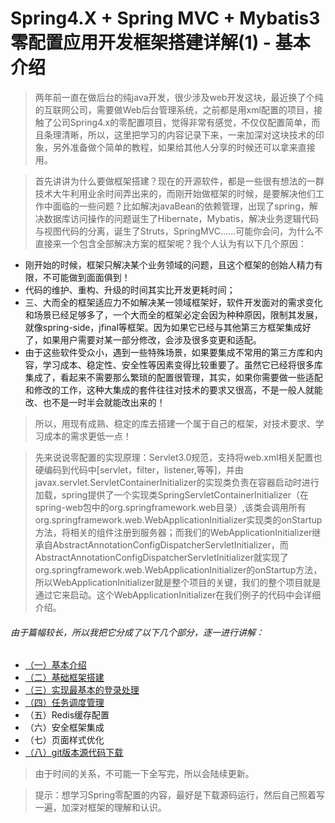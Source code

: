 # Spring4.X + Spring MVC + Mybatis3 零配置应用开发框架搭建详解(1) - 基本介绍
> 两年前一直在做后台的纯java开发，很少涉及web开发这块，最近换了个纯的互联网公司，需要做Web后台管理系统，之前都是用xml配置的项目，接触了公司Spring4.x的零配置项目，觉得非常有感觉，不仅仅配置简单，而且条理清晰，所以，这里把学习的内容记录下来，一来加深对这块技术的印象，另外准备做个简单的教程，如果给其他人分享的时候还可以拿来直接用。

> 首先讲讲为什么要做框架搭建？现在的开源软件，都是一些很有想法的一群技术大牛利用业余时间弄出来的，而刚开始做框架的时候，是要解决他们工作中面临的一些问题？比如解决javaBean的依赖管理，出现了spring，解决数据库访问操作的问题诞生了Hibernate，Mybatis，解决业务逻辑代码与视图代码的分离，诞生了Struts，SpringMVC......可能你会问，为什么不直接来一个包含全部解决方案的框架呢？我个人认为有以下几个原因：

<p>
<ul>
<li>刚开始的时候，框架只解决某个业务领域的问题，且这个框架的创始人精力有限，不可能做到面面俱到！</li>
<li>代码的维护、重构、升级的时间其实比开发更耗时间；</li>
<li>三、大而全的框架适应力不如解决某一领域框架好，软件开发面对的需求变化和场景已经足够多了，一个大而全的框架必定会因为种种原因，限制其发展，就像spring-side，jfinal等框架。因为如果它已经与其他第三方框架集成好了，如果用户需要对某一部分修改，会涉及很多变更和适配。</li>
<li>由于这些软件受众小，遇到一些特殊场景，如果要集成不常用的第三方库和内容，学习成本、稳定性、安全性等因素变得比较重要了。虽然它已经将很多库集成了，看起来不需要那么繁琐的配置很管理，其实，如果你需要做一些适配和修改的工作，这种大集成的套件往往对技术的要求又很高，不是一般人就能改、也不是一时半会就能改出来的！</li>
</ul>
</p>

> 所以，用现有成熟、稳定的库去搭建一个属于自己的框架，对技术要求、学习成本的需求更低一点！

> 先来说说零配置的实现原理：Servlet3.0规范，支持将web.xml相关配置也硬编码到代码中[servlet，filter，listener,等等]，并由javax.servlet.ServletContainerInitializer的实现类负责在容器启动时进行加载，spring提供了一个实现类SpringServletContainerInitializer（在spring-web包中的org.springframework.web目录）,该类会调用所有org.springframework.web.WebApplicationInitializer实现类的onStartup方法，将相关的组件注册到服务器；而我们的WebApplicationInitializer继承自AbstractAnnotationConfigDispatcherServletInitializer，而AbstractAnnotationConfigDispatcherServletInitializer就实现了org.springframework.web.WebApplicationInitializer的onStartup方法，所以WebApplicationInitializer就是整个项目的关键，我们的整个项目就是通过它来启动。这个WebApplicationInitializer在我们例子的代码中会详细介绍。

###### 由于篇幅较长，所以我把它分成了以下几个部分，逐一进行讲解：

+ [（一）基本介绍][1]
+ [（二）基础框架搭建][2]
+ [（三）实现最基本的登录处理][3]
+ [（四）任务调度管理][4]
+ （五）Redis缓存配置
+ （六）安全框架集成
+ （七）页面样式优化
+ [（八）git版本源代码下载][8]

> 由于时间的关系，不可能一下全写完，所以会陆续更新。

> 提示：想学习Spring零配置的内容，最好是下载源码运行，然后自己照着写一遍，加深对框架的理解和认识。


[1]:http://blog.csdn.net/chwshuang/article/details/52164059 "基本介绍"
[2]:http://blog.csdn.net/chwshuang/article/details/52175907 "基础框架搭建"
[3]:http://blog.csdn.net/chwshuang/article/details/52182540 "实现最基本的登录处理"
[4]:http://blog.csdn.net/chwshuang/article/details/52209903 "调度任务实现"

[8]:https://github.com/chwshuang/web.git "源代码下载"
